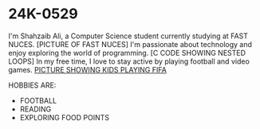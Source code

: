 # 24K-0529

I'm Shahzaib Ali, a Computer Science student currently studying at FAST NUCES. 
[PICTURE OF FAST NUCES]
I'm passionate about technology and enjoy exploring the world of programming.
[C CODE SHOWING NESTED LOOPS]
In my free time, I love to stay active by playing football and video games.
[PICTURE SHOWING KIDS PLAYING FIFA](https://www.shutterstock.com/image-photo/seremban-malaysia-992018-boy-enjoy-playing-1176856114)

HOBBIES ARE:
- FOOTBALL
-  READING 
- EXPLORING FOOD POINTS
